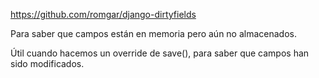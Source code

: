 https://github.com/romgar/django-dirtyfields

Para saber que campos están en memoria pero aún no almacenados.

Útil cuando hacemos un override de save(), para saber que campos han sido modificados.
